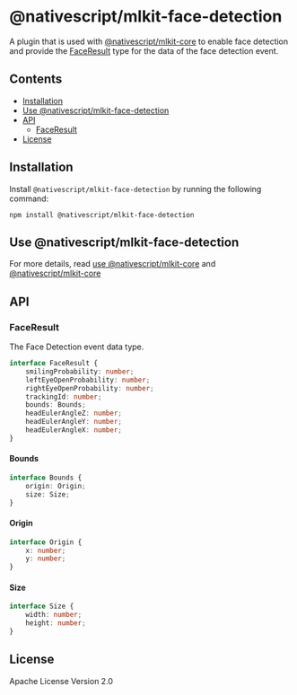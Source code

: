 # @nativescript/mlkit-face-detection

A plugin that is used with [@nativescript/mlkit-core](../plugins/mlkit-core/) to enable face detection and provide the [FaceResult](#faceresult) type for the data of the face detection event.

## Contents
* [Installation](#installation)
* [Use @nativescript/mlkit-face-detection](#use-nativescriptmlkit-face-detection)
* [API](#api)
    * [FaceResult](#faceresult)
* [License](#license)

## Installation
Install `@nativescript/mlkit-face-detection` by running the following command:

```cli
npm install @nativescript/mlkit-face-detection
```

## Use @nativescript/mlkit-face-detection

For more details, read [use @nativescript/mlkit-core](../mlkit-core#use-nativescriptmlkit-core) and [@nativescript/mlkit-core](../mlkit-core#face-detection)

## API

### FaceResult

The Face Detection event data type.

```ts
interface FaceResult {
    smilingProbability: number;
    leftEyeOpenProbability: number;
    rightEyeOpenProbability: number;
    trackingId: number;
    bounds: Bounds;
    headEulerAngleZ: number;
    headEulerAngleY: number;
    headEulerAngleX: number;
}
```

#### Bounds
```ts
interface Bounds {
    origin: Origin;
    size: Size;
}
```
#### Origin
```ts
interface Origin {
    x: number;
    y: number;
}
```
#### Size
```ts
interface Size {
    width: number;
    height: number;
}
```

## License

Apache License Version 2.0
